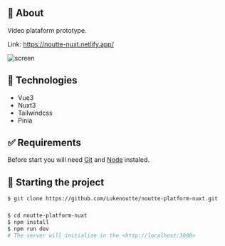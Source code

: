 ## 🎯 About

Video plataform prototype.

Link: https://noutte-nuxt.netlify.app/

![screen](https://user-images.githubusercontent.com/32497719/185219520-057cf8f4-c470-4427-8de3-aef8a2ea8f4c.png)


## 🚀 Technologies

- Vue3
- Nuxt3
- Tailwindcss
- Pinia

## ✅ Requirements

Before start you will need [Git](https://git-scm.com) and [Node](https://nodejs.org/en/) instaled.

## 🔌 Starting the project
```bash
$ git clone https://github.com/Lukenoutte/noutte-platform-nuxt.git
```

### 

```bash
$ cd noutte-platform-nuxt
$ npm install
$ npm run dev
# The server will initialize in the <http://localhost:3000>
```
